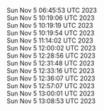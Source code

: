 Sun Nov  5 06:45:53 UTC 2023 <br/>
Sun Nov  5 10:19:06 UTC 2023 <br/>
Sun Nov  5 10:19:19 UTC 2023 <br/>
Sun Nov  5 10:19:54 UTC 2023 <br/>
Sun Nov  5 11:14:02 UTC 2023 <br/>
Sun Nov  5 12:00:02 UTC 2023 <br/>
Sun Nov  5 12:28:56 UTC 2023 <br/>
Sun Nov  5 12:31:48 UTC 2023 <br/>
Sun Nov  5 12:33:16 UTC 2023 <br/>
Sun Nov  5 12:36:07 UTC 2023 <br/>
Sun Nov  5 12:57:07 UTC 2023 <br/>
Sun Nov  5 13:00:01 UTC 2023 <br/>
Sun Nov  5 13:08:53 UTC 2023 <br/>
